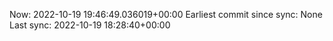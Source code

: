Now: 2022-10-19 19:46:49.036019+00:00 Earliest commit since sync: None Last sync: 2022-10-19 18:28:40+00:00
